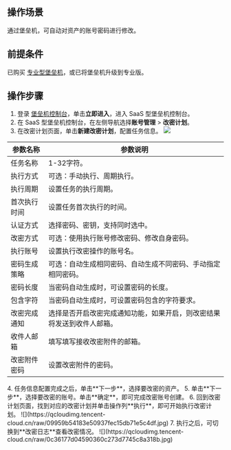 ## 操作场景
通过堡垒机，可自动对资产的账号密码进行修改。


## 前提条件
已购买 [专业型堡垒机](https://cloud.tencent.com/document/product/1025/55176)，或已将堡垒机升级到专业版。
## 操作步骤
1. 登录 [堡垒机控制台](https://console.cloud.tencent.com/dsgc/bh)，单击**立即进入**，进入 SaaS 型堡垒机控制台。
2. 在 SaaS 型堡垒机控制台，在左侧导航选择**账号管理** > **改密计划**。
3. 在改密计划页面，单击**新建改密计划**，配置任务信息。
![](https://qcloudimg.tencent-cloud.cn/raw/500949ccdb27dcfb7b42650a254a22e7.jpg)
<table>
<thead>
<tr>
<th>参数名称</th>
<th>参数说明</th>
</tr>
</thead>
<tbody><tr>
<td>任务名称</td>
<td>1-32字符。</td>
</tr>
<tr>
<td>执行方式</td>
<td>可选：手动执行、周期执行。</td>
</tr>
<tr>
<td>执行周期</td>
<td>设置任务的执行周期。</td>
</tr>
<tr>
<td>首次执行时间</td>
<td>设置任务首次执行的时间。</td>
</tr>
<tr>
<td>认证方式</td>
<td>选择密码、密钥，支持同时选中。</td>
</tr>
<tr>
<td>改密方式</td>
<td>可选：使用执行账号修改密码、修改自身密码。</td>
</tr>
<tr>
<td>执行账号</td>
<td>设置执行改密操作的账号名。</td>
</tr>
<tr>
<td>密码生成策略</td>
<td>可选：自动生成相同密码、自动生成不同密码、手动指定相同密码。</td>
</tr>
<tr>
<td>密码长度</td>
<td>当密码自动生成时，可设置密码的长度。</td>
</tr>
<tr>
<td>包含字符</td>
<td>当密码自动生成时，可设置密码包含的字符要求。</td>
</tr>
<tr>
<td>改密完成通知</td>
<td>选择是否开启改密完成通知功能，如果开启，则改密结果将发送到收件人邮箱。</td>
</tr>
<tr>
<td>收件人邮箱</td>
<td>填写填写接收改密附件的邮箱。</td>
</tr>
<tr>
<td>改密附件密码</td>
<td>设置改密附件的密码。</td>
</tr>
</tbody></table>
4.	任务信息配置完成之后，单击**下一步**，选择要改密的资产。
5.	单击**下一步**，选择要改密的账号。单击**确定**，即可完成改密账号创建。
6.	回到改密计划页面，找到对应的改密计划并单击操作列**执行**，即可开始执行改密计划。
![](https://qcloudimg.tencent-cloud.cn/raw/09959b54183e50937fec15db71e5c4df.jpg)
7.	执行之后，可切换到**改密日志**查看改密情况。
![](https://qcloudimg.tencent-cloud.cn/raw/0c36177d04590360c273d7745c8a318b.jpg)
